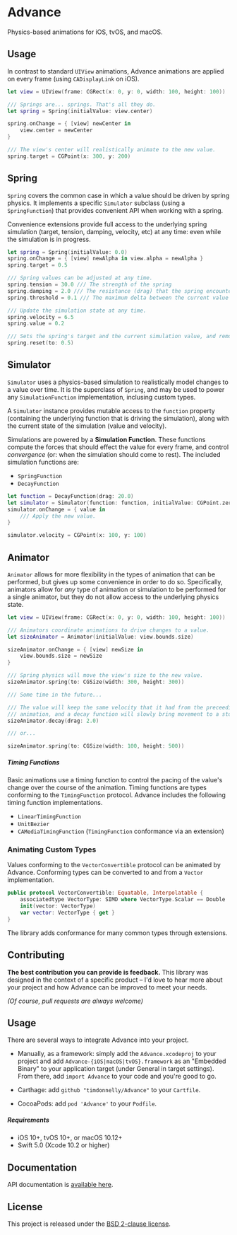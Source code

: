 # Advance

Physics-based animations for iOS, tvOS, and macOS.

## Usage

In contrast to standard `UIView` animations, Advance animations are applied on every frame (using `CADisplayLink` on iOS).


```swift
let view = UIView(frame: CGRect(x: 0, y: 0, width: 100, height: 100))

/// Springs are... springs. That's all they do.
let spring = Spring(initialValue: view.center)

spring.onChange = { [view] newCenter in
    view.center = newCenter
}

/// The view's center will realistically animate to the new value.
spring.target = CGPoint(x: 300, y: 200)
```


## Spring

`Spring` covers the common case in which a value should be driven by spring physics. It implements a specific
`Simulator` subclass (using a `SpringFunction`) that provides convenient API when working with a spring.

Convenience extensions provide full access to the underlying spring simulation (target, tension, damping, velocity, etc) at any time: even while the simulation is in progress.


```swift
let spring = Spring(initialValue: 0.0)
spring.onChange = { [view] newAlpha in view.alpha = newAlpha }
spring.target = 0.5

/// Spring values can be adjusted at any time.
spring.tension = 30.0 /// The strength of the spring
spring.damping = 2.0 /// The resistance (drag) that the spring encounters
spring.threshold = 0.1 /// The maximum delta between the current value and the spring's target (for each component) for which the simulation can enter a converged state.

/// Update the simulation state at any time.
spring.velocity = 6.5
spring.value = 0.2

/// Sets the spring's target and the current simulation value, and removes all velocity. This causes the spring to converge at the given value.
spring.reset(to: 0.5)

```

## Simulator

`Simulator` uses a physics-based simulation to realistically model changes to a value over time. It is the superclass of `Spring`, and may be used to power any `SimulationFunction` implementation, inclusing custom types.

A `Simulator` instance provides mutable access to the `function` property (containing the underlying function that is driving the simulation), along with the current state of the simulation (value and velocity).

Simulations are powered by a **Simulation Function**. These functions compute the forces that should effect the value for every frame, and control *convergence* (or: when the simulation should come to rest). The included simulation functions are:
- `SpringFunction`
- `DecayFunction`

```swift
let function = DecayFunction(drag: 20.0)
let simulator = Simulator(function: function, initialValue: CGPoint.zero)
simulator.onChange = { value in
    /// Apply the new value.
}

simulator.velocity = CGPoint(x: 100, y: 100)
```

## Animator

`Animator` allows for more flexibility in the types of animation that can be performed, but gives up some convenience
in order to do so. Specifically, animators allow for *any* type of animation or simulation to be performed for a single
animator, but they do not allow access to the underlying physics state.

```swift
let view = UIView(frame: CGRect(x: 0, y: 0, width: 100, height: 100))

/// Animators coordinate animations to drive changes to a value.
let sizeAnimator = Animator(initialValue: view.bounds.size)

sizeAnimator.onChange = { [view] newSize in
    view.bounds.size = newSize
}

/// Spring physics will move the view's size to the new value.
sizeAnimator.spring(to: CGSize(width: 300, height: 300))

/// Some time in the future...

/// The value will keep the same velocity that it had from the preceeding
/// animation, and a decay function will slowly bring movement to a stop.
sizeAnimator.decay(drag: 2.0)

/// or...

sizeAnimator.spring(to: CGSize(width: 100, height: 500))

```

##### Timing Functions

Basic animations use a timing function to control the pacing of the value's change over the course of the animation. Timing functions are types conforming to the `TimingFunction` protocol. Advance includes the following timing function implementations.

- `LinearTimingFunction` 
- `UnitBezier`
- `CAMediaTimingFunction` (`TimingFunction` conformance via an extension)




### Animating Custom Types

Values conforming to the `VectorConvertible` protocol can be animated by Advance. Conforming types can be converted to and from a `Vector` implementation.
```swift
public protocol VectorConvertible: Equatable, Interpolatable {
    associatedtype VectorType: SIMD where VectorType.Scalar == Double
    init(vector: VectorType)
    var vector: VectorType { get }
}
```

The library adds conformance for many common types through extensions.


## Contributing

**The best contribution you can provide is feedback.** This library was designed in the context of a specific product – I'd love to hear more about your project and how Advance can be improved to meet your needs.

*(Of course, pull requests are always welcome)*

## Usage

There are several ways to integrate Advance into your project.

* Manually, as a framework: simply add the `Advance.xcodeproj` to your project and add `Advance-{iOS|macOS|tvOS}.framework` as an "Embedded Binary" to your application target (under General in target settings). From there, add `import Advance` to your code and you're good to go.

* Carthage: add `github "timdonnelly/Advance"` to your `Cartfile`.

* CocoaPods: add `pod 'Advance'` to your `Podfile`.

##### Requirements
* iOS 10+, tvOS 10+, or macOS 10.12+
* Swift 5.0 (Xcode 10.2 or higher)

## Documentation
API documentation is [available here](http://timdonnelly.github.io/Advance/).

## License
This project is released under the [BSD 2-clause license](https://github.com/timdonnelly/Advance/blob/master/LICENSE).
